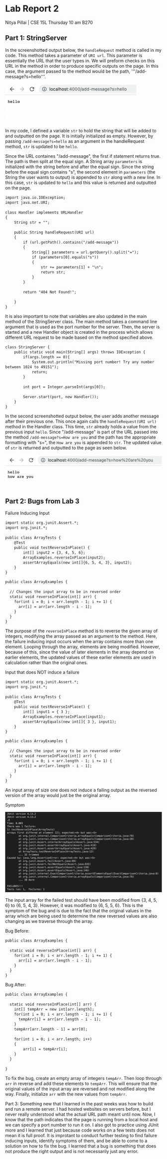 # Lab Report 2
Nitya Pillai | CSE 15L Thursday 10 am B270
## Part 1: StringServer
In the screenshotted output below, the ```handleRequest``` method is called in my code. This method takes a parameter of ```URI url```. This parameter is essentially the URL that the user types in. We will preform checks on this URL in the method in order to produce specific outputs on the page. In this case, the argument passed to the method would be the path, '''/add-message?s=hello'''.

![Image](./images/lab2ss2.png)

In my code, I defined a variable ```str``` to hold the string that will be added to and outputted on the page. It is initially initialized as empty. However, by passing ```/add-message?s=hello``` as an argument in the handleRequest method, ```str``` is updated to be ```hello```.

Since the URL containes "/add-message", the first if statement returns true. The path is then split at the equal sign. A String array ```parameters``` is initialized with the string before and after the equal sign. Since the string before the equal sign contains "s", the second element in ```parameters``` (the String the user wants to output) is appended to ```str``` along with a new line. In this case, ```str``` is updated to ```hello``` and this value is returned and outputted on the page.

```
import java.io.IOException;
import java.net.URI;

class Handler implements URLHandler 
{
    String str = "";

    public String handleRequest(URI url) 
    {
        if (url.getPath().contains("/add-message")) 
        {
            String[] parameters = url.getQuery().split("=");
            if (parameters[0].equals("s")) 
            {
                str += parameters[1] + "\n";
                return str;
            } 
        }
        
        return "404 Not Found!";
        
    }    
}
```

It is also important to note that variables are also updated in the main method of the StringServer class. The main method takes a command line argument that is used as the port number for the server. Then, the server is started and a new Handler object is created in the process which allows different URL request to be made based on the method specified above.

```
class StringServer {
    public static void main(String[] args) throws IOException {
        if(args.length == 0){
            System.out.println("Missing port number! Try any number between 1024 to 49151");
            return;
        }

        int port = Integer.parseInt(args[0]);

        Server.start(port, new Handler());
    }
}
```

In the second screenshotted output below, the user adds another message after their previous one. This once again calls the ```handleRequest(URI url)``` method in the Handler class. This time, ```str``` already holds a value from the previous input ```hello```. Since "/add-message" is part of the URL passed into the method ```/add-message?s=How are you``` and the path has the appropriate formatting with "s=", the ```How are you``` is appended to ```str```. The updated value of ```str``` is returned and outputted to the page as seen below.

![Image](./images/lab2ss1.png)

## Part 2: Bugs from Lab 3
Failure Inducing Input
```
import static org.junit.Assert.*;
import org.junit.*;

public class ArrayTests {
	@Test 
	public void testReverseInPlace() {
        int[] input2 = {3, 4, 5, 6};
        ArrayExamples.reverseInPlace(input2);
        assertArrayEquals(new int[]{6, 5, 4, 3}, input2);
	}
}
```
```
public class ArrayExamples {

  // Changes the input array to be in reversed order
  static void reverseInPlace(int[] arr) {
    for(int i = 0; i < arr.length - 1; i += 1) {
      arr[i] = arr[arr.length - i - 1];
    }
  }
}
```
The purpose of the ```reverseInPlace``` method is to reverse the given array of integers, modifying the array passed as an argument to the method. Here, the failure inducing input occurs when the array contains more than one element. Looping through the array, elements are being modified. However, because of this, since the value of later elements in the array depend on earlier elements, the updated values of these earlier elements are used in calculation rather than the original ones. 

Input that does NOT induce a failure
```
import static org.junit.Assert.*;
import org.junit.*;

public class ArrayTests {
	@Test 
	public void testReverseInPlace() {
        int[] input1 = { 3 };
        ArrayExamples.reverseInPlace(input1);
        assertArrayEquals(new int[]{ 3 }, input1);
    }
}
```
```
public class ArrayExamples {

  // Changes the input array to be in reversed order
  static void reverseInPlace(int[] arr) {
    for(int i = 0; i < arr.length - 1; i += 1) {
      arr[i] = arr[arr.length - i - 1];
    }
  }
}
```
An input array of size one does not induce a failing output as the reversed version of the array would just be the original array.

Symptom

![Image](./images/Lab3SS3.png)

The input array for the failed test should have been modified from {3, 4, 5, 6} to {6, 5, 4, 3}. However, it was modified to {6, 5, 5, 6}. This is the symptom of the bug and is due to the fact that the original values in the array which are being used to determine the new reversed values are also changing as we traverse through the array. 

Bug Before:
```
public class ArrayExamples {

  static void reverseInPlace(int[] arr) {
    for(int i = 0; i < arr.length - 1; i += 1) {
      arr[i] = arr[arr.length - i - 1];
    }
  }
}
```
Bug After:
```
public class ArrayExamples {

  static void reverseInPlace(int[] arr) {
    int[] tempArr = new int[arr.length];
    for(int i = 0; i < arr.length - 1; i += 1) {
      tempArr[i] = arr[arr.length - i - 1];
    }
    tempArr[arr.length - 1] = arr[0];
    
    for(int i = 0; i < arr.length; i++)
    {
        arr[i] = tempArr[i];
    }
  }
  
}
```
To fix the bug, create an empty array of integers ```tempArr```. Then loop through ```arr``` in reverse and add these elements to ```tempArr```. This will ensure that the original values of the input array are reversed and not modified along the way. Finally, initialize ```arr``` with the new values from ```tempArr```.

Part 3:
Something new that I learned in the past weeks was how to build and run a remote server. I had hosted websites on servers before, but I never really understood what the actual URL path meant until now. Now, I know that the path indicates that the page is running from a local host and we can specify a port number to run it on. I also got to practice using JUnit more and I learned that just because code works on a few tests does not mean it is full proof. It is improtant to conduct further testing to find failure inducing inputs, identify symptoms of them, and be able to come to a solution on how to fix the bug. I learned that a bug is something that does not produce the right output and is not necessarily just any error. 
